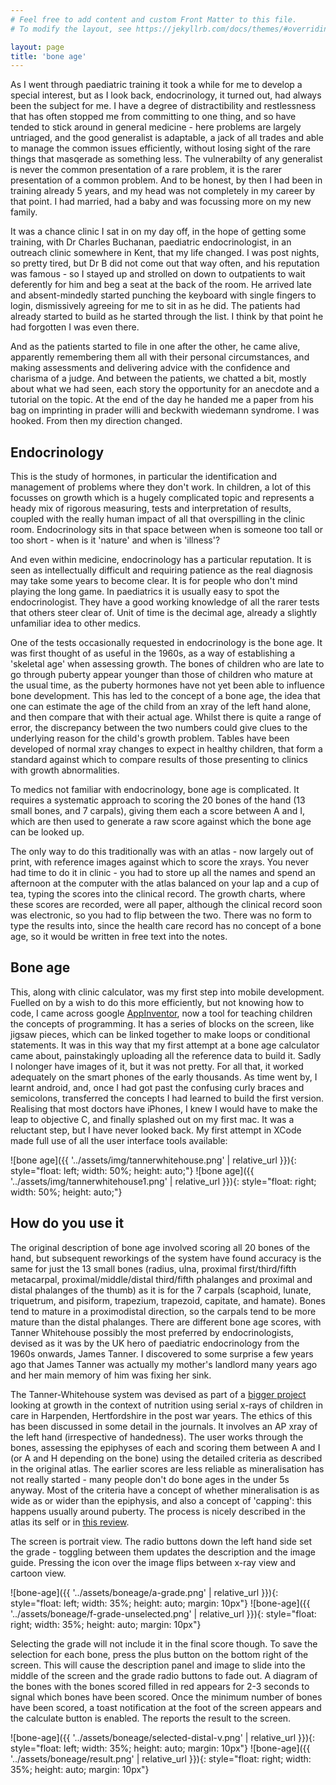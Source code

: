 ```yaml
---
# Feel free to add content and custom Front Matter to this file.
# To modify the layout, see https://jekyllrb.com/docs/themes/#overriding-theme-defaults

layout: page
title: 'bone age'
---
```

As I went through paediatric training it took a while for me to develop a special interest, but as I look back, endocrinology, it turned out, had always been the subject for me. I have a degree of distractibility and restlessness that has often stopped me from committing to one thing, and so have tended to stick around in general medicine - here problems are largely untriaged, and the good generalist is adaptable, a jack of all trades and able to manage the common issues efficiently, without losing sight of the rare things that masqerade as something less. The vulnerabilty of any generalist is never the common presentation of a rare problem, it is the rarer presentation of a common problem. And to be honest, by then I had been in training already 5 years, and my head was not completely in my career by that point. I had married, had a baby and was focussing more on my new family.

It was a chance clinic I sat in on my day off, in the hope of getting some training, with Dr Charles Buchanan, paediatric endocrinologist, in an outreach clinic somewhere in Kent, that my life changed. I was post nights, so pretty tired, but Dr B did not come out that way often, and his reputation was famous - so I stayed up and strolled on down to outpatients to wait deferently for him and beg a seat at the back of the room. He arrived late and absent-mindedly started punching the keyboard with single fingers to login, dismissively agreeing for me to sit in as he did. The patients had already started to build as he started through the list. I think by that point he had forgotten I was even there.

And as the patients started to file in one after the other, he came alive, apparently remembering them all with their personal circumstances, and making assessments and delivering advice with the confidence and charisma of a judge. And between the patients, we chatted a bit, mostly about what we had seen, each story the opportunity for an anecdote and a tutorial on the topic. At the end of the day he handed me a paper from his bag on imprinting in prader willi and beckwith wiedemann syndrome. I was hooked. From then my direction changed.

## Endocrinology

This is the study of hormones, in particular the identification and management of problems where they don't work. In children, a lot of this focusses on growth which is a hugely complicated topic and represents a heady mix of rigorous measuring, tests and interpretation of results, coupled with the really human impact of all that overspilling in the clinic room. Endocrinology sits in that space between when is someone too tall or too short - when is it 'nature' and when is 'illness'?

And even within medicine, endocrinology has a particular reputation. It is seen as intellectually difficult and requiring patience as the real diagnosis may take some years to become clear. It is for people who don't mind playing the long game. In paediatrics it is usually easy to spot the endocrinologist. They have a good working knowledge of all the rarer tests that others steer clear of. Unit of time is the decimal age, already a slightly unfamiliar idea to other medics.

One of the tests occasionally requested in endocrinology is the bone age. It was first thought of as useful in the 1960s, as a way of establishing a 'skeletal age' when assessing growth. The bones of children who are late to go through puberty appear younger than those of children who mature at the usual time, as the puberty hormones have not yet been able to influence bone development. This has led to the concept of a bone age, the idea that one can estimate the age of the child from an xray of the left hand alone, and then compare that with their actual age. Whilst there is quite a range of error, the discrepancy between the two numbers could give clues to the underlying reason for the child's growth problem. Tables have been developed of normal xray changes to expect in healthy children, that form a standard against which to compare results of those presenting to clinics with growth abnormalities.

To medics not familiar with endocrinology, bone age is complicated. It requires a systematic approach to scoring the 20 bones of the hand (13 small bones, and 7 carpals), giving them each a score between A and I, which are then used to generate a raw score against which the bone age can be looked up.

The only way to do this traditionally was with an atlas - now largely out of print, with reference images against which to score the xrays. You never had time to do it in clinic - you had to store up all the names and spend an afternoon at the computer with the atlas balanced on your lap and a cup of tea, typing the scores into the clinical record. The growth charts, where these scores are recorded, were all paper, although the clinical record soon was electronic, so you had to flip between the two. There was no form to type the results into, since the health care record has no concept of a bone age, so it would be written in free text into the notes.

## Bone age

This, along with clinic calculator, was my first step into mobile development. Fuelled on by a wish to do this more efficiently, but not knowing how to code, I came across google [AppInventor](https://appinventor.mit.edu), now a tool for teaching children the concepts of programming. It has a series of blocks on the screen, like jigsaw pieces, which can be linked together to make loops or conditional statements. It was in this way that my first attempt at a bone age calculator came about, painstakingly uploading all the reference data to build it. Sadly I nolonger have images of it, but it was not pretty. For all that, it worked adequately on the smart phones of the early thousands. As time went by, I learnt android, and, once I had got past the confusing curly braces and semicolons, transferred the concepts I had learned to build the first version. Realising that most doctors have iPhones, I knew I would have to make the leap to objective C, and finally splashed out on my first mac. It was a reluctant step, but I have never looked back. My first attempt in XCode made full use of all the user interface tools available:

![bone age]({{ '../assets/img/tannerwhitehouse.png' | relative_url }}){: style="float: left; width: 50%; height: auto;"}
![bone age]({{ '../assets/img/tannerwhitehouse1.png' | relative_url }}){: style="float: right; width: 50%; height: auto;"}

## How do you use it

The original description of bone age involved scoring all 20 bones of the hand, but subsequent reworkings of the system have found accuracy is the same for just the 13 small bones (radius, ulna, proximal first/third/fifth metacarpal, proximal/middle/distal third/fifth phalanges and proximal and distal phalanges of the thumb) as it is for the 7 carpals (scaphoid, lunate, triquetrum, and pisiform, trapezium, trapezoid, capitate, and hamate). Bones tend to mature in a proximodistal direction, so the carpals tend to be more mature than the distal phalanges. There are different bone age scores, with Tanner Whitehouse possibly the most preferred by endocrinologists, devised as it was by the UK hero of paediatric endocrinology from the 1960s onwards, James Tanner. I discovered to some surprise a few years ago that James Tanner was actually my mother's landlord many years ago and her main memory of him was fixing her sink.

The Tanner-Whitehouse system was devised as part of a [bigger project](https://eprints.lancs.ac.uk/id/eprint/74802/1/Tanner_scale_history_sexualitiesfinal.pdf) looking at growth in the context of nutrition using serial x-rays of children in care in Harpenden, Hertfordshire in the post war years. The ethics of this has been discussed in some detail in the journals. It involves an AP xray of the left hand (irrespective of handedness). The user works through the bones, assessing the epiphyses of each and scoring them between A and I (or A and H depending on the bone) using the detailed criteria as described in the original atlas. The earlier scores are less reliable as mineralisation has not really started - many people don't do bone ages in the under 5s anyway. Most of the criteria have a concept of whether mineralisation is as wide as or wider than the epiphysis, and also a concept of 'capping': this happens usually around puberty. The process is nicely described in the atlas its self or in [this review](https://www.frontiersin.org/journals/endocrinology/articles/10.3389/fendo.2022.967711/full).

The screen is portrait view. The radio buttons down the left hand side set the grade - toggling between them updates the description and the image guide. Pressing the icon over the image flips between x-ray view and cartoon view.

![bone-age]({{ '../assets/boneage/a-grade.png' | relative_url }}){: style="float: left; width: 35%; height: auto;  margin: 10px"}
![bone-age]({{ '../assets/boneage/f-grade-unselected.png' | relative_url }}){: style="float: right; width: 35%; height: auto;  margin: 10px"}

Selecting the grade will not include it in the final score though. To save the selection for each bone, press the plus button on the bottom right of the screen. This will cause the description panel and image to slide into the middle of the screen and the grade radio buttons to fade out. A diagram of the bones with the bones scored filled in red appears for 2-3 seconds to signal which bones have been scored. Once the minimum number of bones have been scored, a toast notification at the foot of the screen appears and the calculate button is enabled. The reports the result to the screen.

![bone-age]({{ '../assets/boneage/selected-distal-v.png' | relative_url }}){: style="float: left; width: 35%; height: auto;  margin: 10px"}
![bone-age]({{ '../assets/boneage/result.png' | relative_url }}){: style="float: right; width: 35%; height: auto;  margin: 10px"}


